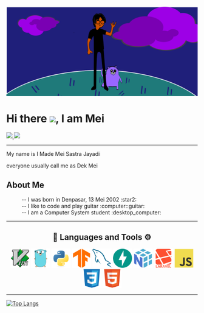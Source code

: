 ![alt text](https://github.com/MeiSastraJayadi/MeiSastraJayadi/blob/master/full_ats_3.png "Mei's Profile")
# Hi there <img src="https://raw.githubusercontent.com/MartinHeinz/MartinHeinz/master/wave.gif" width="30px">, I am Mei
<div id="social-badges">
  <a href="https://id.linkedin.com/in/mei-sastra-jayadi-044625231">
    <img src="https://img.shields.io/badge/LinkedIn-blue?logo=linkedin&logoColor=white&style=for-the-badge"/>
  </a>
  <a href="https://www.instagram.com/dekmei_13">
    <img src="https://img.shields.io/badge/Instagram-E4505F?style=for-the-badge&logo=instagram&logoColor=white"/>
  </a>
</div>

---

My name is I Made Mei Sastra Jayadi

everyone usually call me as Dek Mei

## About Me

<dd>-- I was born in Denpasar, 13 Mei 2002 :star2:</dd>

<dd>-- I like to code and play guitar :computer::guitar:</dd>

<dd>-- I am a Computer System student :desktop_computer:</dd>

---
<div align="center">

## :wrench: Languages and Tools :gear:

</div>

<div align="center">
  <img src="https://github.com/devicons/devicon/blob/master/icons/vim/vim-original.svg" alt="vim" width="50" height="50"/>
  <img src="https://github.com/devicons/devicon/blob/master/icons/go/go-original.svg" alt="go" width="50" height="50"/>
  <img src="https://github.com/devicons/devicon/blob/master/icons/python/python-original.svg" alt="python" width="50" height="50"/>
  <img src="https://github.com/devicons/devicon/blob/master/icons/tensorflow/tensorflow-original.svg" alt="tf" width="50" height="50"/>
  <img src="https://github.com/devicons/devicon/blob/master/icons/mysql/mysql-original.svg" alt="tf" width="50" height="50"/>
  <img src="https://github.com/devicons/devicon/blob/master/icons/fastapi/fastapi-original.svg" alt="fa" width="50" height="50"/>
  <img src="https://github.com/devicons/devicon/blob/master/icons/numpy/numpy-original.svg" alt="numpy" width="50" height="50"/>
  <img src="https://github.com/devicons/devicon/blob/master/icons/laravel/laravel-plain-wordmark.svg" alt="laravel" width="50" height="50"/>
  <img src="https://github.com/devicons/devicon/blob/master/icons/javascript/javascript-original.svg" alt="js" width="50" height="50"/>
  <img src="https://github.com/devicons/devicon/blob/master/icons/css3/css3-original.svg" alt="css" width="50" height="50"/>
  <img src="https://github.com/devicons/devicon/blob/master/icons/html5/html5-original.svg" alt="css" width="50" height="50"/>
</div>

---


[![Top Langs](https://github-readme-stats.vercel.app/api/top-langs/?username=MeiSastraJayadi&layout=compact&theme=tokyonight)](https://github.com/anuraghazra/github-readme-stats)




